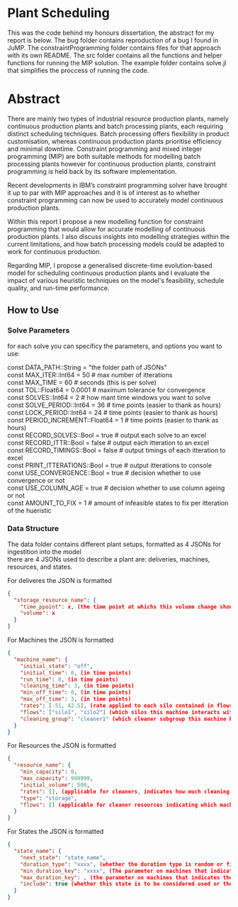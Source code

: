 # Plant Scheduling
This was the code behind my honours dissertation, the abstract for my report is below. The bug folder contains reproduction of a bug I found in JuMP. The constraintProgramming folder contains files for that approach with its own README. The src folder contains all the functions and helper functions for running the MIP solution. The example folder contains solve.jl that simplifies the proccess of running the code.

# Abstract
There are mainly two types of industrial resource production plants, namely continuous production plants and batch processing plants, each requiring distinct scheduling techniques. Batch processing offers  flexibility  in  product  customisation,  whereas  continuous  production  plants  prioritise efficiency  and  minimal  downtime. Constraint  programming  and  mixed  integer  programming (MIP) are both suitable methods for modelling batch processing plants however for continuous production plants, constraint programming is held back by its software implementation.  

Recent developments in IBM’s constraint programming solver have brought it up to par with MIP approaches and it is of interest as to whether constraint programming can now be used to accurately model continuous production plants. 

Within this report I propose a new modelling function for constraint programming that would allow for accurate modelling of continuous production plants. I also discuss insights into modelling strategies within the current limitations, and how batch processing models could be adapted to work for continuous production.  

Regarding  MIP,  I  propose  a  generalised  discrete-time  evolution-based  model  for  scheduling continuous production plants and I evaluate the impact of various heuristic techniques on the model's feasibility, schedule quality, and run-time performance. 


## How to Use
### Solve Parameters
for each solve you can specificy the parameters, and options you want to use: <br />

const DATA_PATH::String = "the folder path of JSONs" <br />
const MAX_ITER::Int64 =  50 # max number of itterations <br />
const MAX_TIME = 60 # seconds (this is per solve) <br />
const TOL::Float64 = 0.0001 # maximum tolerance for convergence <br />
const SOLVES::Int64 = 2 # how mant time windows you want to solve <br />
const SOLVE_PERIOD::Int64 = 36 # time points (easier to thank as hours) <br />
const LOCK_PERIOD::Int64 = 24 # time points (easier to thank as hours) <br />
const PERIOD_INCREMENT::Float64 = 1 # time points (easier to thank as hours) <br />
const RECORD_SOLVES::Bool = true # output each solve to an excel <br />
const RECORD_ITTR::Bool = false # output each itteration to an excel <br />
const RECORD_TIMINGS::Bool = false # output timings of each itteration to excel <br />
const PRINT_ITTERATIONS::Bool = true # output itterations to console <br /> 
const USE_CONVERGENCE::Bool = true # decision whether to use convergence or not <br />
const USE_COLUMN_AGE = true # decision whether to use column ageing or not <br />
const AMOUNT_TO_FIX = 1  # amount of infeasible states to fix per itteration of the hueristic <br />


### Data Structure
The data folder contains different plant setups, formatted as 4 JSONs for ingestition into the model <br />
there are 4 JSONs used to describe a plant are: deliveries, machines, resources, and states. <br />

For deliveres the JSON is formatted 
```json
{
  "storage_resource_name": {
    "time_ppoint": x, (the time point at whichs this volume change should happen)
    "volume": x
  }
}
```

For Machines the JSON is formatted
```json
{
  "machine_name": {
    "initial_state": "off",
    "initial_time": 0, (in time points)
    "run_time": 8, (in time points)
    "cleaning_time": 3, (in time points)
    "min_off_time": 0, (in time points)
    "max_off_time": 3, (in time points)
    "rates": [-51, 42.5], (rate applied to each silo contained in flows)
    "flows": ["silo1", "silo2"] (which silos this machine interacts with),
    "cleaning_group": "cleaner1" (which cleaner subgroup this machine belongs to)
  }
}
```


For Resources the JSON is formatted
```json
{
  "resource_name": {
    "min_capacity": 0,
    "max_capacity": 999999,
    "initial_volume": 500,
    "rates": [], (applicable for cleaners, indicates how much cleaning resource a machine uses)
    "type": "storage",
    "flows": [] (applicable for cleaner resources indicating which machine belongs to this cleaner)
  }
}
```



For States the JSON is formatted
```json
{
  "state_name": {
    "next_state": "state_name",
    "duration_type": "xxxx", (whether the duration type is random or fixed)
    "min_duration_key": "xxxx", (The parameter on machines that indicates the max duration)
    "max_duration_key": , (the parameter on machines that indicates the min duration, only used in random schedul generation)
    "include": true (whether this state is to be considered used or the cycling of states)
  }
}
```
